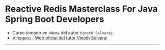 # Reactive Redis Masterclass For Java Spring Boot Developers

- Curso tomado en `Udemy` del autor `Vinoth Selvaraj`.
- [Vinsguru - Web oficial del tutor Vinoth Selvaraj](https://www.vinsguru.com/)

---
